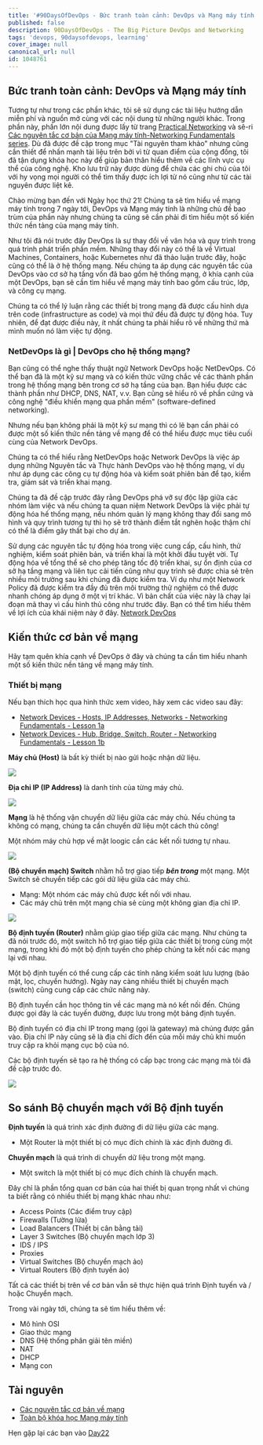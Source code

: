 ```yaml
---
title: '#90DaysOfDevOps - Bức tranh toàn cảnh: DevOps và Mạng máy tính - Ngày 21'
published: false
description: 90DaysOfDevOps - The Big Picture DevOps and Networking
tags: 'devops, 90daysofdevops, learning'
cover_image: null
canonical_url: null
id: 1048761
---
```


## Bức tranh toàn cảnh: DevOps và Mạng máy tính

Tương tự như trong các phần khác, tôi sẽ sử dụng các tài liệu hướng dẫn miễn phí và nguồn mở cùng với các nội dung từ những người khác. Trong phần này, phần lớn nội dung được lấy từ trang [Practical Networking](https://www.practicalnetworking.net/) và sê-ri [Các nguyên tắc cơ bản của Mạng máy tính-Networking Fundamentals series](https://www.youtube.com/playlist?list=PLIFyRwBY_4bRLmKfP1KnZA6rZbRHtxmXi). Dù đã được đề cập trong mục "Tài nguyên tham khảo" nhưng cũng cần thiết để nhấn mạnh tài liệu trên bởi vì từ quan điểm của cộng đồng, tôi đã tận dụng khóa học này để giúp bản thân hiểu thêm về các lĩnh vực cụ thể của công nghệ. Kho lưu trữ này được dùng để chứa các ghi chú của tôi với hy vọng mọi người có thể tìm thấy được ích lợi từ nó cũng như từ các tài nguyên được liệt kê.

Chào mừng bạn đến với Ngày học thứ 21! Chúng ta sẽ tìm hiểu về mạng máy tính trong 7 ngày tới, DevOps và Mạng máy tính là những chủ đề bao trùm của phần này nhưng chúng ta cũng sẽ cần phải đi tìm hiểu một số kiến thức nền tảng của mạng máy tính.

Như tôi đã nói trước đây DevOps là sự thay đổi về văn hóa và quy trình trong quá trình phát triển phần mềm. Những thay đổi này có thể là về Virtual Machines, Containers, hoặc Kubernetes như đã thảo luận trước đây, hoặc cũng có thể là ở hệ thống mạng. Nếu chúng ta áp dụng các nguyên tắc của DevOps vào cơ sở hạ tầng vốn đã bao gồm hệ thống mạng, ở khía cạnh của một DevOps, bạn sẽ cần tìm hiểu về mạng máy tính bao gồm cấu trúc, lớp, và công cụ mạng.

Chúng ta có thể lý luận rằng các thiết bị trong mạng đã được cấu hình dựa trên code (infrastructure as code) và mọi thứ đều đã được tự động hóa. Tuy nhiên, để đạt được điều này, ít nhất chúng ta phải hiểu rõ về những thứ mà mình muốn nó làm việc tự động.

### NetDevOps là gì | DevOps cho hệ thống mạng?

Bạn cũng có thể nghe thấy thuật ngữ Network DevOps hoặc NetDevOps. Có thể bạn đã là một kỹ sư mạng và có kiến thức vững chắc về các thành phần trong hệ thống mạng bên trong cơ sở hạ tầng của bạn. Bạn hiểu được các thành phần như DHCP, DNS, NAT, v.v. Bạn cũng sẽ hiểu rõ về phần cứng và công nghệ "điều khiển mạng qua phần mềm" (software-defined networking).

Nhưng nếu bạn không phải là một kỹ sư mạng thì có lẽ bạn cần phải có được một số kiến ​​thức nền tảng về mạng để có thể hiểu được mục tiêu cuối cùng của Network DevOps.

Chúng ta có thể hiểu rằng NetDevOps hoặc Network DevOps là việc áp dụng những Nguyên tắc và Thực hành DevOps vào hệ thống mạng, ví dụ như áp dụng các công cụ tự động hóa và kiểm soát phiên bản để tạo, kiểm tra, giám sát và triển khai mạng.

Chúng ta đã đề cập trước đây rằng DevOps phá vỡ sự độc lập giữa các nhóm làm việc và nếu chúng ta quan niệm Network DevOps là việc phải tự động hóa hế thống mạng, nếu nhóm quản lý mạng không thay đổi sang mô hình và quy trình tương tự thì họ sẽ trở thành điểm tắt nghẽn hoặc thậm chí có thể là điểm gây thất bại cho dự án.

Sử dụng các nguyên tắc tự động hóa trong việc cung cấp, cấu hình, thử nghiệm, kiểm soát phiên bản, và triển khai là một khởi đầu tuyệt vời. Tự động hóa về tổng thể sẽ cho phép tăng tốc độ triển khai, sự ổn định của cơ sở hạ tầng mạng và liên tục cải tiến cũng như quy trình sẽ được chia sẻ trên nhiều môi trường sau khi chúng đã được kiểm tra. Ví dụ như một Network Policy đã được kiểm tra đầy đủ trên môi trường thử nghiệm có thể được nhanh chóng áp dụng ở một vị trí khác. Vì bản chất của việc này là chạy lại đoạn mã thay vì cấu hình thủ công như trước đây.
Bạn có thể tìm hiểu thêm về lợi ích của khái niệm này ở đây. [Network DevOps](https://www.thousandeyes.com/learning/techtorials/network-devops)

## Kiến thức cơ bản về mạng

Hãy tạm quên khía cạnh về DevOps ở đây và chúng ta cần tìm hiểu nhanh một số kiến thức nền tảng về mạng máy tính.

### Thiết bị mạng

Nếu bạn thích học qua hình thức xem video, hãy xem các video sau đây:

* [Network Devices - Hosts, IP Addresses, Networks - Networking Fundamentals - Lesson 1a](https://www.youtube.com/watch?v=bj-Yfakjllc&list=PLIFyRwBY_4bRLmKfP1KnZA6rZbRHtxmXi&index=1)
* [Network Devices - Hub, Bridge, Switch, Router - Networking Fundamentals - Lesson 1b](https://www.youtube.com/watch?v=H7-NR3Q3BeI&list=PLIFyRwBY_4bRLmKfP1KnZA6rZbRHtxmXi&index=2)

**Máy chủ (Host)** là bất kỳ thiết bị nào gửi hoặc nhận dữ liệu.

![](../../Days/Images/Day21_Networking1.png)

**Địa chỉ IP (IP Address)** là danh tính của từng máy chủ.

![](../../Days/Images/Day21_Networking2.png)

**Mạng** là hệ thống vận chuyển dữ liệu giữa các máy chủ. Nếu chúng ta không có mạng, chúng ta cần chuyển dữ liệu một cách thủ công!

Một nhóm máy chủ hợp về mặt loogic cần các kết nối tương tự nhau.

![](../../Days/Images/Day21_Networking3.png)

**(Bộ chuyển mạch) Switch** nhằm hỗ trợ giao tiếp **_bên trong_** một mạng. Một Switch sẽ chuyển tiếp các gói dữ liệu giữa các máy chủ.

- Mạng: Một nhóm các máy chủ được kết nối với nhau.
- Các máy chủ trên một mạng chia sẻ cùng một không gian địa chỉ IP.

![](../../Days/Images/Day21_Networking4.png)

**Bộ định tuyến (Router)** nhằm giúp giao tiếp giữa các mạng. Như chúng ta đã nói trước đó, một switch hỗ trợ giao tiếp giữa các thiết bị trong cùng một mạng, trong khi đó một bộ định tuyến cho phép chúng ta kết nối các mạng lại với nhau.

Một bộ định tuyến có thể cung cấp các tính năng kiểm soát lưu lượng (bảo mật, lọc, chuyển hướng). Ngày nay càng nhiều thiết bị chuyển mạch (switch) cũng cung cấp các chức năng này.

Bộ định tuyến cần học thông tin về các mạng mà nó kết nối đến. Chúng được gọi đây là các tuyến đường, được lưu trong một bảng định tuyến.

Bộ định tuyến có địa chỉ IP trong mạng (gọi là gateway) mà chúng được gắn vào. Địa chỉ IP này cũng sẽ là địa chỉ đích đến của mỗi máy chủ khi muốn truy cập ra khỏi mạng cục bộ của nó.

Các bộ định tuyến sẽ tạo ra hệ thống có cấp bạc trong các mạng mà tôi đã đề cập trước đó.

![](../../Days/Images/Day21_Networking5.png)

## So sánh Bộ chuyển mạch với Bộ định tuyến

**Định tuyến** là quá trình xác định đường đi dữ liệu giữa các mạng.

- Một Router là một thiết bị có mục đích chính là xác định đường đi.

**Chuyển mạch** là quá trình di chuyển dữ liệu trong một mạng.

- Một switch là một thiết bị có mục đích chính là chuyển mạch.

Đây chỉ là phần tổng quan cơ bản của hai thiết bị quan trọng nhất vì chúng ta biết rằng có nhiều thiết bị mạng khác nhau như:

- Access Points (Các điểm truy cập)
- Firewalls (Tường lửa)
- Load Balancers (Thiết bị cân bằng tải)
- Layer 3 Switches (Bộ chuyển mạch lớp 3)
- IDS / IPS 
- Proxies
- Virtual Switches (Bộ chuyển mạch ảo)
- Virtual Routers (Bộ định tuyến ảo)

Tất cả các thiết bị trên về cơ bản vẫn sẽ thực hiện quá trình Định tuyến và / hoặc Chuyển mạch.

Trong vài ngày tới, chúng ta sẽ tìm hiểu thêm về:

- Mô hình OSI
- Giao thức mạng
- DNS (Hệ thống phân giải tên miền)
- NAT
- DHCP
- Mạng con

## Tài nguyên

* [Các nguyên tắc cơ bản về mạng](https://www.youtube.com/playlist?list=PLIFyRwBY_4bRLmKfP1KnZA6rZbRHtxmXi)
* [Toàn bộ khóa học Mạng máy tính](https://www.youtube.com/watch?v=IPvYjXCsTg8)

Hẹn gặp lại các bạn vào [Day22](day22.md)
